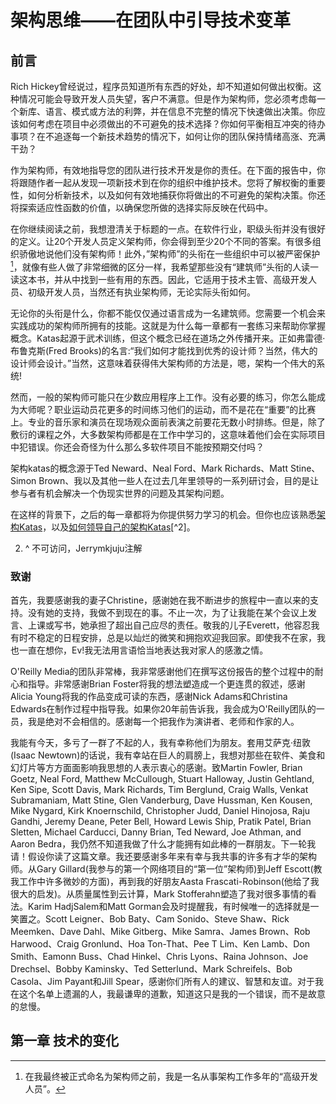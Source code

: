 # 架构思维——在团队中引导技术变革

## 前言

Rich Hickey曾经说过，程序员知道所有东西的好处，却不知道如何做出权衡。这种情况可能会导致开发人员失望，客户不满意。但是作为架构师，您必须考虑每一个新库、语言、模式或方法的利弊，并在信息不完整的情况下快速做出决策。你应该如何考虑在项目中必须做出的不可避免的技术选择？你如何平衡相互冲突的待办事项？在不追逐每一个新技术趋势的情况下，如何让你的团队保持情绪高涨、充满干劲？

作为架构师，有效地指导您的团队进行技术开发是你的责任。在下面的报告中，你将跟随作者一起从发现一项新技术到在你的组织中维护技术。您将了解权衡的重要性，如何分析新技术，以及如何有效地捕获你将做出的不可避免的架构决策。你还将探索适应性函数的价值，以确保您所做的选择实际反映在代码中。

在你继续阅读之前，我想澄清关于标题的一点。在软件行业，职级头衔并没有很好的定义。让20个开发人员定义架构师，你会得到至少20个不同的答案。有很多组织骄傲地说他们没有架构师！此外，”架构师”的头衔在一些组织中可以被严密保护[^1]，就像有些人做了非常细微的区分一样，我希望那些没有“建筑师”头衔的人读一读这本书，并从中找到一些有用的东西。因此，它适用于技术主管、高级开发人员、初级开发人员，当然还有执业架构师，无论实际头衔如何。

无论你的头衔是什么，你都不能仅仅通过语言成为一名建筑师。您需要一个机会来实践成功的架构师所拥有的技能。这就是为什么每一章都有一套练习来帮助你掌握概念。Katas起源于武术训练，但这个概念已经在道场之外传播开来。正如弗雷德·布鲁克斯(Fred Brooks)的名言:“我们如何才能找到优秀的设计师？当然，伟大的设计师会设计。”当然，这意味着获得伟大架构师的方法是，嗯，架构一个伟大的系统!

然而，一般的架构师可能只在少数应用程序上工作。没有必要的练习，你怎么能成为大师呢？职业运动员花更多的时间练习他们的运动，而不是花在“重要”的比赛上。专业的音乐家和演员在现场观众面前表演之前要花无数小时排练。但是，除了敷衍的课程之外，大多数架构师都是在工作中学习的，这意味着他们会在实际项目中犯错误。你还会奇怪为什么那么多软件项目不能按预期交付吗？

架构katas的概念源于Ted Neward、Neal Ford、Mark Richards、Matt Stine、Simon Brown、我以及其他一些人在过去几年里领导的一系列研讨会，目的是让参与者有机会解决一个伪现实世界的问题及其架构问题。

在这样的背景下，之后的每一章都将为你提供努力学习的机会。但你也应该熟悉[架构Katas](https://nealford.com/katas/index.html)，以及[如何领导自己的架构Katas](https://archkatas.herokuapp.com/lead.html)[^2]。

 

[^1]: 在我最终被正式命名为架构师之前，我是一名从事架构工作多年的“高级开发人员”。

2. ^ 不可访问，Jerrymkjuju注解



### 致谢

首先，我要感谢我的妻子Christine，感谢她在我不断进步的旅程中一直以来的支持。没有她的支持，我做不到现在的事。不止一次，为了让我能在某个会议上发言、上课或写书，她承担了超出自己应尽的责任。敬我的儿子Everett，他容忍我有时不稳定的日程安排，总是以灿烂的微笑和拥抱欢迎我回家。即使我不在家，我也一直在想你，Ev!我无法用言语恰当地表达我对家人的感激之情。

O'Reilly Media的团队非常棒，我非常感谢他们在撰写这份报告的整个过程中的耐心和指导。非常感谢Brian Foster将我的想法塑造成一个更连贯的叙述，感谢Alicia Young将我的作品变成可读的东西，感谢Nick Adams和Christina Edwards在制作过程中指导我。如果你20年前告诉我，我会成为O'Reilly团队的一员，我是绝对不会相信的。感谢每一个把我作为演讲者、老师和作家的人。

我能有今天，多亏了一群了不起的人，我有幸称他们为朋友。套用艾萨克·纽敦(Isaac Newtown)的话说，我有幸站在巨人的肩膀上，我想对那些在软件、美食和幻灯片等方方面面影响我思想的人表示衷心的感谢。致Martin Fowler, Brian Goetz, Neal Ford, Matthew McCullough, Stuart Halloway, Justin Gehtland, Ken Sipe, Scott Davis, Mark Richards, Tim Berglund, Craig Walls, Venkat Subramaniam, Matt Stine, Glen Vanderburg, Dave Hussman, Ken Kousen, Mike Nygard, Kirk Knoernschild, Christopher Judd, Daniel Hinojosa, Raju Gandhi, Jeremy Deane, Peter Bell, Howard Lewis Ship, Pratik Patel, Brian Sletten, Michael Carducci, Danny Brian, Ted Neward, Joe Athman, and Aaron Bedra，我仍然不知道我做了什么才能拥有如此棒的一群朋友。下一轮我请！假设你读了这篇文章。我还要感谢多年来有幸与我共事的许多有才华的架构师。从Gary Gillard(我参与的第一个网络项目的“第一位”架构师)到Jeff Escott(教我工作中许多微妙的方面)，再到我的好朋友Aasta Frascati-Robinson(他给了我很大的启发)。从质量属性到云计算，Mark Stofferahn塑造了我对很多事情的看法。Karim HadjSalem和Matt Gorman会及时提醒我，有时候唯一的选择就是一笑置之。Scott Leigner、Bob Baty、Cam Sonido、Steve Shaw、Rick Meemken、Dave Dahl、Mike Gitberg、Mike Samra、James Brown、Rob Harwood、Craig Gronlund、Hoa Ton-That、Pee T Lim、Ken Lamb、Don Smith、Eamonn Buss、Chad Hinkel、Chris Lyons、Raina Johnson、Joe Drechsel、Bobby Kaminsky、Ted Setterlund、Mark Schreifels、Bob Casola、Jim Payant和Jill Spear，感谢你们所有人的建议、智慧和友谊。对于我在这个名单上遗漏的人，我最谦卑的道歉，知道这只是我的一个错误，而不是故意的怠慢。



## 第一章 技术的变化

